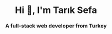 <h1 align="center">Hi 👋, I'm Tarık Sefa</h1>
<h3 align="center">A full-stack web developer from Turkey</h3>
